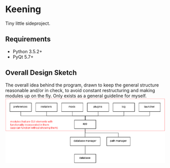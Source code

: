# Keening
Tiny little sideproject.

## Requirements
* Python 3.5.2+
* PyQt 5.7+

## Overall Design Sketch
The overall idea behind the program, drawn to keep the general structure reasonable and/or in check, to avoid constant restructuring and making modules up on the fly. Only exists as a general guideline for myself.
![test](resources/design_sketch.png)
